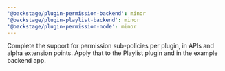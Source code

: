 ```yaml
---
'@backstage/plugin-permission-backend': minor
'@backstage/plugin-playlist-backend': minor
'@backstage/plugin-permission-node': minor
---
```


Complete the support for permission sub-policies per plugin, in APIs and alpha extension points. Apply that to the Playlist plugin and in the example backend app.
